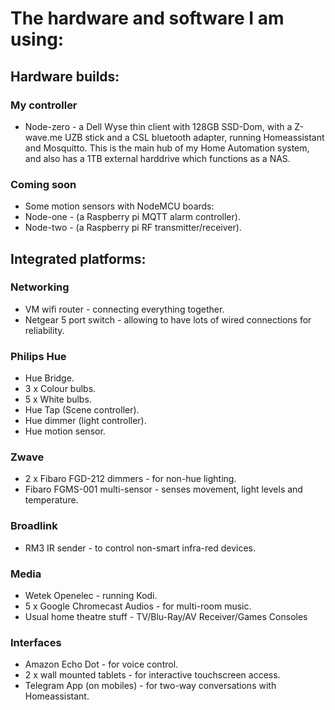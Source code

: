 # The hardware and software I am using:


## Hardware builds:

### My controller
 - Node-zero - a Dell Wyse thin client with 128GB SSD-Dom, with a Z-wave.me UZB stick and a CSL bluetooth adapter, running Homeassistant and Mosquitto.  This is the main hub of my Home Automation system, and also has a 1TB external harddrive which functions as a NAS.

### Coming soon
 - Some motion sensors with NodeMCU boards:
 - Node-one - (a Raspberry pi MQTT alarm controller).
 - Node-two - (a Raspberry pi RF transmitter/receiver).


## Integrated platforms:

### Networking
 - VM wifi router - connecting everything together.
 - Netgear 5 port switch - allowing to have lots of wired connections for reliability.

### Philips Hue
 - Hue Bridge.
 - 3 x Colour bulbs.
 - 5 x White bulbs.
 - Hue Tap (Scene controller).
 - Hue dimmer (light controller).
 - Hue motion sensor.

### Zwave
 - 2 x Fibaro FGD-212 dimmers - for non-hue lighting.
 - Fibaro FGMS-001 multi-sensor - senses movement, light levels and temperature.

### Broadlink
 - RM3 IR sender - to control non-smart infra-red devices.

### Media
 - Wetek Openelec - running Kodi.
 - 5 x Google Chromecast Audios - for multi-room music.
 - Usual home theatre stuff - TV/Blu-Ray/AV Receiver/Games Consoles

### Interfaces
 - Amazon Echo Dot - for voice control.
 - 2 x wall mounted tablets - for interactive touchscreen access.
 - Telegram App (on mobiles) - for two-way conversations with Homeassistant.
